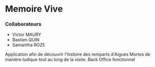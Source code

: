 # Memoire Vive

### Collaborateurs

- Victor MAURY
- Bastien QUIN
- Samantha ROZE

Application afin de découvrir l'histoire des remparts d'Aigues Mortes de manière ludique tout au long de la visite.
Back Office fonctionnel

